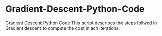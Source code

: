 # Gradient-Descent-Python-Code
Gradient Descent Python Code
This script describes the steps follwed in Gradient descent  to compute the cost in ach iterations.
